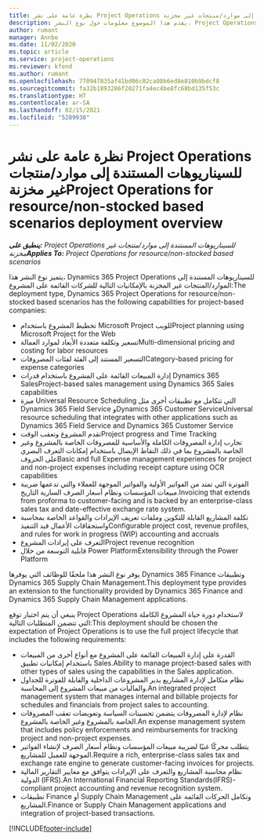```yaml
---
title: نظرة عامة على نشر Project Operations للسيناريوهات المستندة إلى موارد/منتجات غير مخزنة
description: يقدم هذا الموضوع معلومات حول نوع النشر، Project Operations للسيناريوهات المستندة إلى موارد/منتجات غير مخزنة‬.
author: rumant
manager: Annbe
ms.date: 11/02/2020
ms.topic: article
ms.service: project-operations
ms.reviewer: kfend
ms.author: rumant
ms.openlocfilehash: 770947835af41bd06c02ca08b6ed8e810b9bdcf8
ms.sourcegitcommit: fa32b1893286f20271fa4ec4be8fc68bd135f53c
ms.translationtype: HT
ms.contentlocale: ar-SA
ms.lasthandoff: 02/15/2021
ms.locfileid: "5289938"
---
```

# <a name="project-operations-for-resourcenon-stocked-based-scenarios-deployment-overview"></a><span data-ttu-id="d7e4a-103">نظرة عامة على نشر Project Operations للسيناريوهات المستندة إلى موارد/منتجات غير مخزنة</span><span class="sxs-lookup"><span data-stu-id="d7e4a-103">Project Operations for resource/non-stocked based scenarios deployment overview</span></span>

<span data-ttu-id="d7e4a-104">_**ينطبق على:** Project Operations للسيناريوهات المستندة إلى موارد/منتجات غير مخزنة‬_</span><span class="sxs-lookup"><span data-stu-id="d7e4a-104">_**Applies To:** Project Operations for resource/non-stocked based scenarios_</span></span>

<span data-ttu-id="d7e4a-105">يتميز نوع النشر هذا، Dynamics 365 Project Operations للسيناريوهات المستندة إلى الموارد/المنتجات غير المخزنة‬ بالإمكانيات التالية للشركات القائمة على المشروع:‬</span><span class="sxs-lookup"><span data-stu-id="d7e4a-105">The deployment type, Dynamics 365 Project Operations for resource/non-stocked based scenarios has the following capabilities for project-based companies:</span></span>

- <span data-ttu-id="d7e4a-106">تخطيط المشروع باستخدام Microsoft Project للويب</span><span class="sxs-lookup"><span data-stu-id="d7e4a-106">Project planning using Microsoft Project for the Web</span></span>
- <span data-ttu-id="d7e4a-107">تسعير وتكلفة متعددة الأبعاد لموارد العمالة</span><span class="sxs-lookup"><span data-stu-id="d7e4a-107">Multi-dimensional pricing and costing for labor resources</span></span>
- <span data-ttu-id="d7e4a-108">التسعير المستند إلى الفئة لفئات المصروفات</span><span class="sxs-lookup"><span data-stu-id="d7e4a-108">Category-based pricing for expense categories</span></span>
- <span data-ttu-id="d7e4a-109">إدارة المبيعات القائمة على المشروع باستخدام قدرات Dynamics 365 Sales</span><span class="sxs-lookup"><span data-stu-id="d7e4a-109">Project-based sales management using Dynamics 365 Sales capabilities</span></span>
- <span data-ttu-id="d7e4a-110">ميزة Universal Resource Scheduling التي تتكامل مع تطبيقات أخرى مثل Dynamics 365 Field Service وDynamics 365 Customer Service</span><span class="sxs-lookup"><span data-stu-id="d7e4a-110">Universal resource scheduling that integrates with other applications such as Dynamics 365 Field Service and Dynamics 365 Customer Service</span></span>
- <span data-ttu-id="d7e4a-111">تقدم المشروع وتعقب الوقت</span><span class="sxs-lookup"><span data-stu-id="d7e4a-111">Project progress and Time Tracking</span></span>
- <span data-ttu-id="d7e4a-112">تجارب إدارة المصروفات الكاملة والأساسية للمصروفات الخاصة بالمشروع وغير الخاصة بالمشروع بما في ذلك التقاط الإيصال باستخدام إمكانات التعرف البصري على الحروف‬</span><span class="sxs-lookup"><span data-stu-id="d7e4a-112">Basic and full Expense management experiences for project and non-project expenses including receipt capture using OCR capabilities</span></span>
- <span data-ttu-id="d7e4a-113">الفوترة التي تمتد من الفواتير الأولية والفواتير الموجهة للعملاء والتي تدعمها ضريبة مبيعات المؤسسات ونظام أسعار الصرف السارية التاريخ‬.</span><span class="sxs-lookup"><span data-stu-id="d7e4a-113">Invoicing that extends from proforma to customer-facing and is backed by an enterprise-class sales tax and date-effective exchange rate system.</span></span>
- <span data-ttu-id="d7e4a-114">تكلفة المشاريع القابلة للتكوين وملفات تعريف الإيرادات والقواعد الخاصة بمحاسبة واستحقاقات الأعمال قيد التنفيذ‬</span><span class="sxs-lookup"><span data-stu-id="d7e4a-114">Configurable project cost, revenue profiles, and rules for work in progress (WIP) accounting and accruals</span></span>
- <span data-ttu-id="d7e4a-115">التعرف على إيرادات المشروع</span><span class="sxs-lookup"><span data-stu-id="d7e4a-115">Project revenue recognition</span></span>
- <span data-ttu-id="d7e4a-116">قابلية التوسعة من خلال Power Platform</span><span class="sxs-lookup"><span data-stu-id="d7e4a-116">Extensibility through the Power Platform</span></span>

<span data-ttu-id="d7e4a-117">يوفر نوع النشر هذا ملحقًا للوظائف التي يوفرها Dynamics 365 Finance وتطبيقات Dynamics 365 Supply Chain Management.</span><span class="sxs-lookup"><span data-stu-id="d7e4a-117">This deployment type provides an extension to the functionality provided by Dynamics 365 Finance and Dynamics 365 Supply Chain Management applications.</span></span>

<span data-ttu-id="d7e4a-118">ينبغي أن يتم اختيار توقع Project Operations لاستخدام دورة حياة المشروع الكاملة التي تتضمن المتطلبات التالية:</span><span class="sxs-lookup"><span data-stu-id="d7e4a-118">This deployment should be chosen the expectation of Project Operations is to use the full project lifecycle that includes the following requirements:</span></span>

- <span data-ttu-id="d7e4a-119">القدرة على إدارة المبيعات القائمة على المشروع مع أنواع أخرى من المبيعات باستخدام إمكانيات تطبيق Sales.</span><span class="sxs-lookup"><span data-stu-id="d7e4a-119">Ability to manage project-based sales with other types of sales using the capabilities in the Sales application.</span></span>
- <span data-ttu-id="d7e4a-120">نظام متكامل لإدارة المشاريع يدير المشروعات الداخلية والقابلة للفوترة للجداول والماليات من مبيعات المشروع إلى المحاسبة.</span><span class="sxs-lookup"><span data-stu-id="d7e4a-120">An integrated project management system that manages internal and billable projects for schedules and financials from project sales to accounting.</span></span>
- <span data-ttu-id="d7e4a-121">نظام لإدارة المصروفات يتضمن تحسينات السياسة وتعويضات تعقب المصروفات الخاصة بالمشروع وغير الخاصة بالمشروع.</span><span class="sxs-lookup"><span data-stu-id="d7e4a-121">An expense management system that includes policy enforcements and reimbursements for tracking project and non-project expenses.</span></span>
- <span data-ttu-id="d7e4a-122">يتطلب محركًا غنيًا لضريبة مبيعات المؤسسات ونظام أسعار الصرف لإنشاء الفواتير الموجهة للعميل للمشاريع.</span><span class="sxs-lookup"><span data-stu-id="d7e4a-122">Require a rich, enterprise-class sales tax and exchange rate engine to generate customer-facing invoices for projects.</span></span>
- <span data-ttu-id="d7e4a-123">نظام محاسبة المشاريع والتعرف على الإيرادات يتوافق مع معايير التقارير المالية الدولية (IFRS).</span><span class="sxs-lookup"><span data-stu-id="d7e4a-123">An International Financial Reporting Standards(IFRS)-compliant project accounting and revenue recognition system.</span></span>
- <span data-ttu-id="d7e4a-124">تطبيقات Finance أو Supply Chain Management وتكامل الحركات القائمة على المشاريع.</span><span class="sxs-lookup"><span data-stu-id="d7e4a-124">Finance or Supply Chain Management applications and integration of project-based transactions.</span></span>


[!INCLUDE[footer-include](../includes/footer-banner.md)]